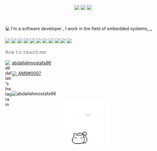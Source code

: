 
<p align="center">
 <img src = "https://media2.giphy.com/media/QssGEmpkyEOhBCb7e1/giphy.gif?cid=ecf05e47a0n3gi1bfqntqmob8g9aid1oyj2wr3ds3mg700bl&rid=giphy.gif" width = 5%> <a href="https://github.com/CodeWhiteWeb/CodeWhiteWeb"><img src="https://readme-typing-svg.herokuapp.com?color=%2336BCF7&center=true&vCenter=true&lines=Hi+There+,,,,,+welcome+to+my+Github;I'm+Abdallah;I'm+SoftWare+engineer;+♥♥♥"></a>
<img src = "https://media2.giphy.com/media/QssGEmpkyEOhBCb7e1/giphy.gif?cid=ecf05e47a0n3gi1bfqntqmob8g9aid1oyj2wr3ds3mg700bl&rid=giphy.gif" width = 5%></p>

<br>
<br>
  <summary>
    💻 I'm a software developer  , I work in the field of embedded systems,,,,
  </summary>
  <br/>

  <div>
    <img src="https://img.shields.io/badge/c-%2300599C.svg?style=for-the-badge&logo=c&logoColor=white"/>
    <img src="https://img.shields.io/badge/c++-%2300599C.svg?style=for-the-badge&logo=c%2B%2B&logoColor=white)"/>
    <img src="https://img.shields.io/badge/python-3670A0?style=for-the-badge&logo=python&logoColor=ffdd54" />
    <img src="https://img.shields.io/badge/HTML5-F16529?style=for-the-badge&logo=html5&logoColor=white" />
    <img src="https://img.shields.io/badge/CSS3-1572B6?style=for-the-badge&logo=css3&logoColor=white" />
    <img src="https://img.shields.io/badge/Linux-FCC624?style=for-the-badge&logo=linux&logoColor=black"/>
    <img src="https://img.shields.io/badge/Red%20Hat-EE0000?style=for-the-badge&logo=redhat&logoColor=white"/>
    <img src="https://img.shields.io/badge/Ubuntu-E95420?style=for-the-badge&logo=ubuntu&logoColor=white" />
    <img src="https://img.shields.io/badge/Sql-018bff?style=for-the-badge&logo=microsoft-access&logoColor=white" />
    <img src="https://img.shields.io/badge/mysql-%2300599C.svg?style=for-the-badge&logo=mysql&logoColor=white"/>
    <img src="https://img.shields.io/badge/VS%20Code-0078D4?style=for-the-badge&logo=visual%20studio%20code&logoColor=white" /> 
  </div>


<!-- <summary>📈 My GitHub Stats: </summary>
  

<!-- ![](https://github-readme-stats.vercel.app/api?username=abdallahmostafa96&theme=dracula&show_icons=true&hide_border=true&count_private=true&include_all_commits=true&cache_seconds=7200) -->
<!-- [![GitHub Streak](https://github-readme-streak-stats.herokuapp.com/?user=abdallahmostafa96&theme=dracula&hide_border=true)](https://github.com/abdallahmostafa96?tab=repositories) -->
<!--[![Code's github activity graph](https://githubraw.com/CodeWhiteWeb/CodeWhiteWeb/output/github-contribution-grid-snake.svg)](https://skyline.github.com/abdallahmostafa96)


</details>-->
<!--<details>-->

<br>
  <summary>
    𝙷𝚘𝚠 𝚝𝚘 𝚛𝚎𝚊𝚌𝚑 𝚖𝚎:
  </summary>
<br><a href="https://www.instagram.com/abdallahmostafa96/"><img align="left" alt="abdallah's Instagram" width="22px" src="https://raw.githubusercontent.com/hussainweb/hussainweb/main/icons/instagram.png"/>abdallahmostafa96</a></br>
<!--<br><a href="https://twitter.com/abdallahfox96"><img align="left" alt="abdallahfox96 | Twitter" width="22px" src="https://raw.githubusercontent.com/peterthehan/peterthehan/master/assets/twitter.svg" />abdallahfox96</a></br>-->
<!-- <br><a href="https://www.linkedin.com/in/abdallahmostafa96/"><img align="left" alt="abdallahmostafa96's LinkedIN" width="22px"> </a> <img 
 src="https://raw.githubusercontent.com/peterthehan/peterthehan/master/assets/linkedin.svg">abdallahmostafa96 </a></br>  -->
<br><a href="https://discord.com/users/319301504328794113"><img align="center" width="20" src="https://cdn.cdnlogo.com/logos/d/43/discord.svg">                 AM9#0007 </a> 
 <br> 
<br>
<br>
 <p align=left> <img src=https://komarev.com/ghpvc/?username=abdallahmostafa96 alt=abdallahmostafa96 /> </p>

   <div align="center">
          <img src="./imgcat_li/cat.gif" width="150" height="150" />
     
     

     


